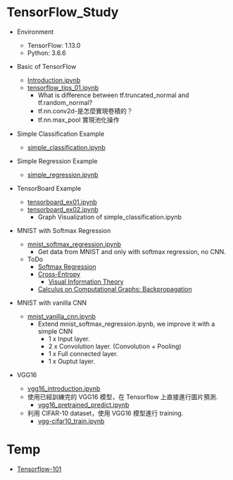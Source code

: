 # TensorFlow_Study
* Environment
  * TensorFlow: 1.13.0
  * Python: 3.6.6

* Basic of TensorFlow
  * [Introduction.ipynb](./Introduction.ipynb)
  * [tensorflow_tips_01.ipynb](./tensorflow_tips_01.ipynb)
    * What is difference between tf.truncated_normal and tf.random_normal?
    * tf.nn.conv2d-是怎麼實現卷積的？
    * tf.nn.max_pool 實現池化操作

* Simple Classification Example
  * [simple_classification.ipynb](simple_classification.ipynb)

* Simple Regression Example
  * [simple_regression.ipynb](simple_regression.ipynb)

* TensorBoard Example
  * [tensorboard_ex01.ipynb](tensorboard_ex01.ipynb) 
  * [tensorboard_ex02.ipynb](tensorboard_ex02.ipynb)
    * Graph Visualization of simple_classification.ipynb

* MNIST with Softmax Regression
  * [mnist_softmax_regression.ipynb](mnist_softmax_regression.ipynb)
    * Get data from MNIST and only with softmax regression, no CNN.
  * ToDo
    * [Softmax Regression](http://ufldl.stanford.edu/tutorial/supervised/SoftmaxRegression/)
    * [Cross-Entropy](https://ml-cheatsheet.readthedocs.io/en/latest/loss_functions.html)
      * [Visual Information Theory](https://colah.github.io/posts/2015-09-Visual-Information/)
    * [Calculus on Computational Graphs: Backpropagation](https://colah.github.io/posts/2015-08-Backprop/)

* MNIST with vanilla CNN
  * [mnist_vanilla_cnn.ipynb](mnist_vanilla_cnn.ipynb)
    * Extend mnist_softmax_regression.ipynb, we improve it with a simple CNN 
      * 1 x Input layer.
      * 2 x Convolution layer. (Convolution + Pooling)
      * 1 x Full connected layer.
      * 1 x Ouptut layer.

* VGG16
  * [vgg16_introduction.ipynb](vgg16/vgg16_introduction.ipynb)
  * 使用已經訓練完的 VGG16 模型，在 Tensorflow 上直接進行圖片預測.
    * [vgg16_pretrained_predict.ipynb](vgg16/vgg16_pretrained_predict.ipynb)
  * 利用 CIFAR-10 dataset，使用 VGG16 模型進行 training.
    * [vgg-cifar10_train.ipynb](vgg16/vgg-cifar10_train.ipynb)

# Temp
* [Tensorflow-101](https://github.com/c1mone/Tensorflow-101)
